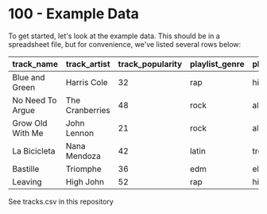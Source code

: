 # 100 - Example Data

To get started, let's look at the example data. This should be in a spreadsheet file, but for convenience, we've listed several rows below:

| track_name | track_artist | track_popularity | playlist_genre | playlist_subgenre | energy |
| --- | --- | --- | --- | --- | --- |
| Blue and Green | Harris Cole | 32 | rap | hip hop | 0.0389 |
| No Need To Argue | The Cranberries | 48 | rock | album rock | 0.0867 |
| Grow Old With Me | John Lennon | 21 | rock | album rock | 0.188 |
| La Bicicleta | Nana Mendoza | 42 | latin | tropical | 0.205 |
| Bastille | Triomphe | 36 | edm | electro house | 0.249 |
| Leaving | High John | 52 | rap | hip hop | 0.293 |

See tracks.csv in this repository
